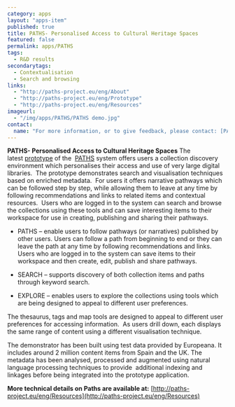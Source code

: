 ```yaml
---
category: apps
layout: "apps-item"
published: true
title: PATHS- Personalised Access to Cultural Heritage Spaces
featured: false
permalink: apps/PATHS
tags: 
  - R&D results
secondarytags:
  - Contextualisation
  - Search and browsing
links: 
  - "http://paths-project.eu/eng/About"
  - "http://paths-project.eu/eng/Prototype"
  - "http://paths-project.eu/eng/Resources"
imageurl: 
  - "/img/apps/PATHS/PATHS demo.jpg"
contact: 
  name: "For more information, or to give feedback, please contact: [PATHS](http://www.paths-project.eu/eng/About/Contact-Us)"
---
```

**PATHS- Personalised Access to Cultural Heritage Spaces**
The latest&nbsp;[prototype](http://paths-project.eu/eng/Prototype)&nbsp;of the&nbsp;&nbsp;[PATHS](http://paths-project.eu/eng/About)&nbsp;system offers users a collection discovery environment which personalises their access and use of very large digital libraries.&nbsp; The prototype demonstrates search and visualisation techniques based on enriched metadata.&nbsp; For users it offers narrative pathways which can be followed step by step, while allowing them to leave at any time by following recommendations and links to related items and contextual resources.&nbsp; Users who are logged in to the system can search and browse the collections using these tools and can save interesting items to their workspace for use in creating, publishing and sharing their pathways.

* PATHS &ndash; enable users to follow pathways (or narratives) published by other users. Users can follow a path from beginning to end or they can leave the path at any time by following recommendations and links. Users who are logged in to the system can save items to their workspace and then create, edit, publish and share pathways.

* SEARCH &ndash; supports discovery of both collection items and paths through keyword search.

* EXPLORE &ndash; enables users to explore the collections using tools which are being designed to appeal to different user preferences.

The thesaurus, tags and map tools are designed to appeal to different user preferences for accessing information.&nbsp; As users drill down, each displays the same range of content using a different visualisation technique.

The demonstrator has been built using test data provided by Europeana. It includes around 2 million content items from Spain and the UK. The metadata has been analysed, processed and augmented using natural language processing techniques to provide&nbsp; additional indexing and linkages before being integrated into the prototype application.

**More technical details on Paths are available at:**&nbsp;[http://paths-project.eu/eng/Resources](http://paths-project.eu/eng/Resources)

